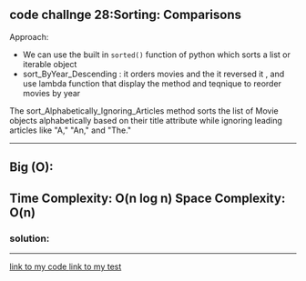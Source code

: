 ## code challnge 28:Sorting: Comparisons

Approach:
- We can use the built in `sorted()` function of python which sorts a list or iterable object
- sort_ByYear_Descending : it orders movies and the it reversed it , and use lambda function that display the method and teqnique 
to reorder movies by year 

The sort_Alphabetically_Ignoring_Articles method sorts the list of Movie objects alphabetically based on their title attribute while ignoring leading articles like "A," "An," and "The."

   
----------

## Big (O):
## Time Complexity: O(n log n) Space Complexity: O(n)
### solution:
****
[link to my code ](./sorting.py)
[link to my test ](./test/test_sorting.py)

